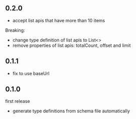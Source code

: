 ## 0.2.0

- accept list apis that have more than 10 items

Breaking:
- change type definition of list apis to List<>
- remove properties of list apis: totalCount, offset and limit

## 0.1.1

- fix to use baseUrl

## 0.1.0

first release

- generate type definitions from schema file automatically

